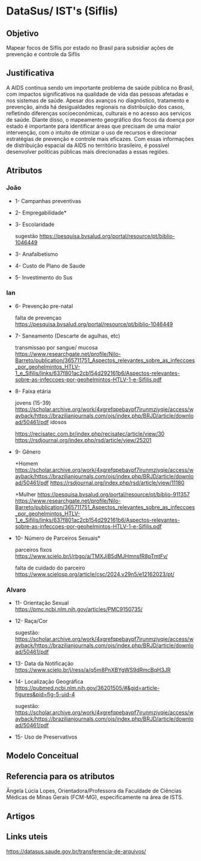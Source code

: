 # DataSus/ IST's (Siflis)

## Objetivo ##

Mapear focos de Siflis por estado no Brasil para subsidiar ações de prevenção e controle da Siflis

## Justificativa ##

A AIDS continua sendo um importante problema de saúde pública no Brasil, com impactos significativos na qualidade de vida das pessoas afetadas e nos sistemas de saúde. Apesar dos avanços no diagnóstico, tratamento e prevenção, ainda há desigualdades regionais na distribuição dos casos, refletindo diferenças socioeconômicas, culturais e no acesso aos serviços de saúde. Diante disso, o mapeamento geográfico dos focos da doença por estado é importante para identificar áreas que precisam de uma maior intervenção, com o intuito de otimizar o uso de recursos e direcionar estratégias de prevenção e controle mais eficazes. Com essas informações de distribuição espacial da AIDS no território brasileiro, é possível desenvolver políticas públicas mais direcionadas a essas regiões.

## Atributos ##
### João ###
- 1- Campanhas preventivas
- 2- Empregabilidade*
- 3- Escolaridade
  
  sugestão https://pesquisa.bvsalud.org/portal/resource/pt/biblio-1046449
- 3- Anafalbetismo
- 4- Custo de Plano de Saude
- 5- Investimento do Sus

### Ian ###
- 6- Prevenção pre-natal

  falta de prevençao
  https://pesquisa.bvsalud.org/portal/resource/pt/biblio-1046449
  
- 7- Saneamento (Descarte de agulhas, etc)

  transmissao por sangue/ mucosa
  https://www.researchgate.net/profile/Nilo-Barreto/publication/365711751_Aspectos_relevantes_sobre_as_infeccoes_por_geohelmintos_HTLV-1_e_Sifilis/links/637f801ac2cb154d292161b6/Aspectos-relevantes-sobre-as-infeccoes-por-geohelmintos-HTLV-1-e-Sifilis.pdf
  
- 8- Faixa etária

  jovens (15-39)
  https://scholar.archive.org/work/4xgrefqpebaypf7irunmzjyqie/access/wayback/https://brazilianjournals.com/ojs/index.php/BRJD/article/download/50461/pdf
  idosos

  https://recisatec.com.br/index.php/recisatec/article/view/30
  https://rsdjournal.org/index.php/rsd/article/view/25201
- 9- Gênero

  +Homem
  https://scholar.archive.org/work/4xgrefqpebaypf7irunmzjyqie/access/wayback/https://brazilianjournals.com/ojs/index.php/BRJD/article/download/50461/pdf
  https://rsdjournal.org/index.php/rsd/article/view/11180

  +Mulher
  https://pesquisa.bvsalud.org/portal/resource/pt/biblio-911357
  https://www.researchgate.net/profile/Nilo-Barreto/publication/365711751_Aspectos_relevantes_sobre_as_infeccoes_por_geohelmintos_HTLV-1_e_Sifilis/links/637f801ac2cb154d292161b6/Aspectos-relevantes-sobre-as-infeccoes-por-geohelmintos-HTLV-1-e-Sifilis.pdf
  
  
- 10- Número de Parceiros Sexuais*

  parceiros fixos
  https://www.scielo.br/j/rbgo/a/TMXJjB5dMJHmnsfR8pTmtFv/

  falta de cuidado do parceiro
  https://www.scielosp.org/article/csc/2024.v29n5/e12162023/pt/

### Alvaro ###
- 11- Orientação Sexual
 https://pmc.ncbi.nlm.nih.gov/articles/PMC9150735/
- 12- Raça/Cor

  sugestão: https://scholar.archive.org/work/4xgrefqpebaypf7irunmzjyqie/access/wayback/https://brazilianjournals.com/ojs/index.php/BRJD/article/download/50461/pdf
- 13- Data da Notificação
 https://www.scielo.br/j/ress/a/q5m8PnXBYgWS9dRmcBqH3JR
- 14- Localização Geográfica
 https://pubmed.ncbi.nlm.nih.gov/36201505/#&gid=article-figures&pid=fig-5-uid-4

  sugestão: https://scholar.archive.org/work/4xgrefqpebaypf7irunmzjyqie/access/wayback/https://brazilianjournals.com/ojs/index.php/BRJD/article/download/50461/pdf
- 15- Uso de Preservativos

## Modelo Conceitual ##

  ## Referencia para os atributos ##

  Ângela Lúcia Lopes, Orientadora/Professora da Faculdade de Ciências Médicas de Minas Gerais (FCM-MG), especificamente na área de ISTS. 
  

## Artigos ##


## Links uteis ##

https://datasus.saude.gov.br/transferencia-de-arquivos/
